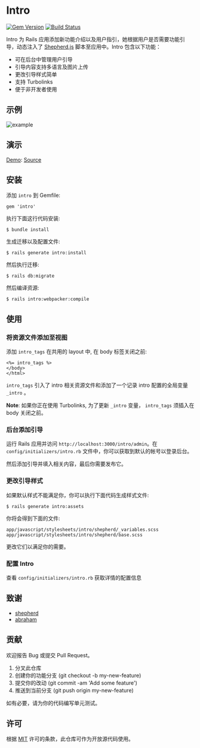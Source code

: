 # Intro

[![Gem Version](https://badge.fury.io/rb/intro.svg)](https://badge.fury.io/rb/intro)
[![Build Status](https://travis-ci.org/jinhucheung/intro.svg?branch=master)](https://travis-ci.org/jinhucheung/intro)

Intro 为 Rails 应用添加新功能介绍以及用户指引，她根据用户是否需要功能引导，动态注入了 [Shepherd.js](https://github.com/shipshapecode/shepherd) 脚本至应用中。Intro 包含以下功能：

+ 可在后台中管理用户引导
+ 引导内容支持多语言及图片上传
+ 更改引导样式简单
+ 支持 Turbolinks
+ 便于非开发者使用

## 示例

![example](https://user-images.githubusercontent.com/19590194/64253419-dbe38d80-cf4f-11e9-9aab-b1e6058990ab.png)

## 演示

[Demo](https://intro-demo.herokuapp.com/): [Source](https://github.com/jinhucheung/intro-demo)

## 安装

添加 `intro` 到 Gemfile:

```
gem 'intro'
```

执行下面这行代码安装:

```
$ bundle install
```

生成迁移以及配置文件:

```
$ rails generate intro:install
```

然后执行迁移:

```
$ rails db:migrate
```

然后编译资源:

```
$ rails intro:webpacker:compile
```

## 使用

### 将资源文件添加至视图

添加 `intro_tags` 在共用的 layout 中, 在 body 标签关闭之前:

```
<%= intro_tags %>
</body>
</html>
```

`intro_tags` 引入了 intro 相关资源文件和添加了一个记录 intro 配置的全局变量 `_intro` 。

**Note**: 如果你正在使用 Turbolinks, 为了更新 `_intro` 变量， `intro_tags` 须插入在 body 关闭之前。

### 后台添加引导

运行 Rails 应用并访问 `http://localhost:3000/intro/admin`。在 `config/initializers/intro.rb` 文件中，你可以获取到默认的帐号以登录后台。

然后添加引导并填入相关内容，最后你需要发布它。

### 更改引导样式

如果默认样式不能满足你，你可以执行下面代码生成样式文件:

```
$ rails generate intro:assets
```

你将会得到下面的文件:

```
app/javascript/stylesheets/intro/shepherd/_variables.scss
app/javascript/stylesheets/intro/shepherd/base.scss
```

更改它们以满足你的需要。

### 配置 Intro

查看 `config/initializers/intro.rb` 获取详情的配置信息

## 致谢

+ [shepherd](https://github.com/shipshapecode/shepherd)
+ [abraham](https://github.com/actmd/abraham)

## 贡献

欢迎报告 Bug 或提交 Pull Request。

1. 分叉此仓库
2. 创建你的功能分支 (git checkout -b my-new-feature)
3. 提交你的改动 (git commit -am 'Add some feature')
4. 推送到当前分支 (git push origin my-new-feature)

如有必要，请为你的代码编写单元测试。

## 许可

根据 [MIT](MIT-LICENSE) 许可的条款，此仓库可作为开放源代码使用。